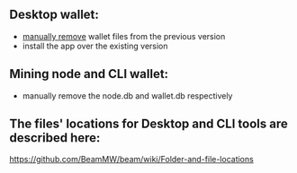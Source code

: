 ## Desktop wallet:

* [manually remove](https://github.com/BeamMW/beam/wiki/How-to-remove-the-Desktop-Wallet-files-in-a-manual-way) wallet files from the previous version
* install the app over the existing version

## Mining node and CLI wallet:

* manually remove the node.db and wallet.db respectively

## The files' locations for Desktop and CLI tools are described here:
https://github.com/BeamMW/beam/wiki/Folder-and-file-locations 

